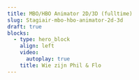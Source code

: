 ```yaml
---
title: MBO/HBO Animator 2D/3D (fulltime)
slug: Stagiair-mbo-hbo-animator-2d-3d
draft: true
blocks:
  - type: hero_block
    align: left
    video:
      autoplay: true
    title: Wie zijn Phil & Flo
---
```

